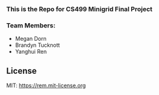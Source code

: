 ### This is the Repo for CS499 Minigrid Final Project

### Team Members:
- Megan Dorn
- Brandyn Tucknott
- Yanghui Ren

## License
MIT: <https://rem.mit-license.org>
